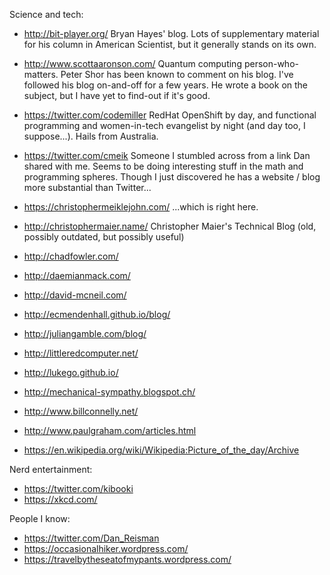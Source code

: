 Science and tech:

 - http://bit-player.org/
   Bryan Hayes' blog.  Lots of supplementary material for his column in American Scientist, but it generally stands on its own.

 - http://www.scottaaronson.com/
   Quantum computing person-who-matters.  Peter Shor has been known to comment on his blog.  I've followed his blog on-and-off for a few years.  He wrote a book on the subject, but I have yet to find-out if it's good.

 - https://twitter.com/codemiller
   RedHat OpenShift by day, and functional programming and women-in-tech evangelist by night (and day too, I suppose...).  Hails from Australia.

 - https://twitter.com/cmeik
   Someone I stumbled across from a link Dan shared with me.  Seems to be doing interesting stuff in the math and programming spheres.  Though I just discovered he has a website / blog more substantial than Twitter...

 - https://christophermeiklejohn.com/
   ...which is right here.

 - http://christophermaier.name/
   Christopher Maier's Technical Blog
   (old, possibly outdated, but possibly useful)

 - http://chadfowler.com/
 - http://daemianmack.com/
 - http://david-mcneil.com/
 - http://ecmendenhall.github.io/blog/
 - http://juliangamble.com/blog/
 - http://littleredcomputer.net/
 - http://lukego.github.io/
 - http://mechanical-sympathy.blogspot.ch/
 - http://www.billconnelly.net/
 - http://www.paulgraham.com/articles.html
 - https://en.wikipedia.org/wiki/Wikipedia:Picture_of_the_day/Archive

Nerd entertainment:

 - https://twitter.com/kibooki
 - https://xkcd.com/

People I know:

 - https://twitter.com/Dan_Reisman
 - https://occasionalhiker.wordpress.com/
 - https://travelbytheseatofmypants.wordpress.com/
